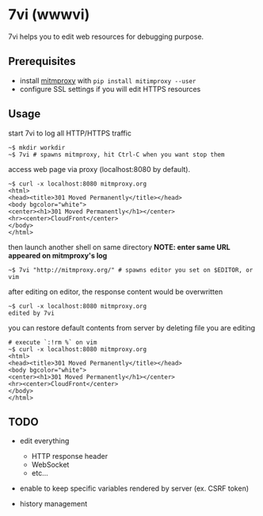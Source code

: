 # 7vi (wwwvi)
7vi helps you to edit web resources for debugging purpose.

## Prerequisites
* install [mitmproxy](https://mitmproxy.org/) with `pip install mitimproxy --user`
* configure SSL settings if you will edit HTTPS resources

## Usage
start 7vi to log all HTTP/HTTPS traffic
```
~$ mkdir workdir
~$ 7vi # spawns mitmproxy, hit Ctrl-C when you want stop them
```

access web page via proxy (localhost:8080 by default).
```
~$ curl -x localhost:8080 mitmproxy.org 
<html>
<head><title>301 Moved Permanently</title></head>
<body bgcolor="white">
<center><h1>301 Moved Permanently</h1></center>
<hr><center>CloudFront</center>
</body>
</html>
```

then launch another shell on same directory
**NOTE: enter same URL appeared on mitmproxy's log**
```
~$ 7vi "http://mitmproxy.org/" # spawns editor you set on $EDITOR, or vim
```

after editing on editor, the response content would be overwritten
```
~$ curl -x localhost:8080 mitmproxy.org
edited by 7vi
```

you can restore default contents from server by deleting file you are editing
```
# execute `:!rm %` on vim
~$ curl -x localhost:8080 mitmproxy.org
<html>       
<head><title>301 Moved Permanently</title></head>
<body bgcolor="white">
<center><h1>301 Moved Permanently</h1></center>
<hr><center>CloudFront</center>
</body>
</html>
```


## TODO
* edit everything
  * HTTP response header
  * WebSocket
  * etc...

* enable to keep specific variables rendered by server (ex. CSRF token)
* history management